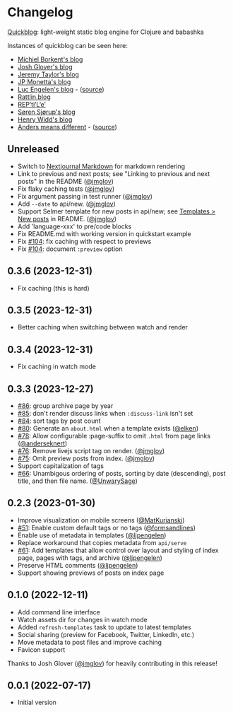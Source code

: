 # Changelog

[Quickblog](https://github.com/borkdude/quickblog): light-weight static blog engine for Clojure and babashka

Instances of quickblog can be seen here:

- [Michiel Borkent's blog](https://blog.michielborkent.nl)
- [Josh Glover's blog](https://jmglov.net/blog)
- [Jeremy Taylor's blog](https://jdt.me/strange-reflections.html)
- [JP Monetta's blog](https://jpmonettas.github.io/my-blog/public/)
- [Luc Engelen's blog](https://blog.cofx.nl/) - ([source](https://github.com/cofx22/blog))
- [Rattlin.blog](https://rattlin.blog/)
- [REP‘ti’L‘e’](https://kuna.us/)
- [Søren Sjørup's blog](https://zoren.dk)
- [Henry Widd's blog](https://widdindustries.com/blog)
- [Anders means different](https://www.eknert.com/blog) - ([source](https://github.com/anderseknert/blog))

## Unreleased

- Switch to [Nextjournal Markdown](https://github.com/nextjournal/markdown) for markdown rendering
- Link to previous and next posts; see "Linking to previous and next posts" in
  the README ([@jmglov](https://github.com/jmglov))
- Fix flaky caching tests ([@jmglov](https://github.com/jmglov))
- Fix argument passing in test runner ([@jmglov](https://github.com/jmglov))
- Add `--date` to api/new. ([@jmglov](https://github.com/jmglov))
- Support Selmer template for new posts in api/new; see [Templates > New
  posts](README.md#new-posts) in README. ([@jmglov](https://github.com/jmglov))
- Add 'language-xxx' to pre/code blocks
- Fix README.md with working version in quickstart example
- Fix [#104](https://github.com/borkdude/quickblog/issues/104): fix caching with respect to previews
- Fix [#104](https://github.com/borkdude/quickblog/issues/104): document `:preview` option

## 0.3.6 (2023-12-31)

- Fix caching (this is hard)

## 0.3.5 (2023-12-31)

- Better caching when switching between watch and render

## 0.3.4 (2023-12-31)

- Fix caching in watch mode

## 0.3.3 (2023-12-27)

- [#86](https://github.com/borkdude/quickblog/issues/86): group archive page by year
- [#85](https://github.com/borkdude/quickblog/issues/85): don't render discuss links when `:discuss-link` isn't set
- [#84](https://github.com/borkdude/quickblog/issues/84): sort tags by post count
- [#80](https://github.com/borkdude/quickblog/issues/80): Generate an `about.html` when a template exists ([@elken](https://github.com/elken))
- [#78](https://github.com/borkdude/quickblog/issues/78): Allow configurable :page-suffix to omit `.html` from page links ([@anderseknert](https://github.com/anderseknert))
- [#76](https://github.com/borkdude/quickblog/pull/76): Remove livejs script tag
  on render. ([@jmglov](https://github.com/jmglov))
- [#75](https://github.com/borkdude/quickblog/pull/75): Omit preview posts from
  index. ([@jmglov](https://github.com/jmglov))
- Support capitalization of tags
- [#66](https://github.com/borkdude/quickblog/issues/66): Unambigous ordering of posts, sorting by date (descending), post title, and then file name.  ([@UnwarySage](https://github.com/UnwarySage))

## 0.2.3 (2023-01-30)

- Improve visualization on mobile screens ([@MatKurianski](https://github.com/MatKurianski))
- [#51](https://github.com/borkdude/quickblog/issues/51): Enable custom default tags or no tags ([@formsandlines](https://github.com/formsandlines))
- Enable use of metadata in templates ([@ljpengelen](https://github.com/ljpengelen))
- Replace workaround that copies metadata from `api/serve`
- [#61](https://github.com/borkdude/quickblog/issues/61): Add templates that allow control over layout and styling of index page, pages with tags, and archive ([@ljpengelen](https://github.com/ljpengelen))
- Preserve HTML comments ([@ljpengelen](https://github.com/ljpengelen))
- Support showing previews of posts on index page

## 0.1.0 (2022-12-11)

- Add command line interface
- Watch assets dir for changes in watch mode
- Added `refresh-templates` task to update to latest templates
- Social sharing (preview for Facebook, Twitter, LinkedIn, etc.)
- Move metadata to post files and improve caching
- Favicon support

Thanks to Josh Glover ([@jmglov](https://github.com/jmglov)) for heavily contributing in this release!

## 0.0.1 (2022-07-17)

- Initial version
